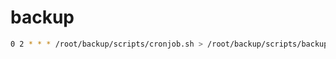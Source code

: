 # backup


```bash
0 2 * * * /root/backup/scripts/cronjob.sh > /root/backup/scripts/backup.log 2>&1
```
